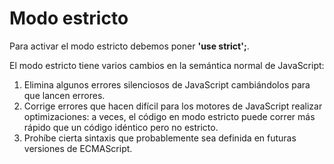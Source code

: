# Modo estricto

Para activar el modo estricto debemos poner **'use strict';**.

El modo estricto tiene varios cambios en la semántica normal de JavaScript:

1. Elimina algunos errores silenciosos de JavaScript cambiándolos para que lancen errores.
2. Corrige errores que hacen difícil para los motores de JavaScript realizar optimizaciones: a veces, el código en modo estricto puede correr más rápido que un código idéntico pero no estricto.
3. Prohíbe cierta sintaxis que probablemente sea definida en futuras versiones de ECMAScript.